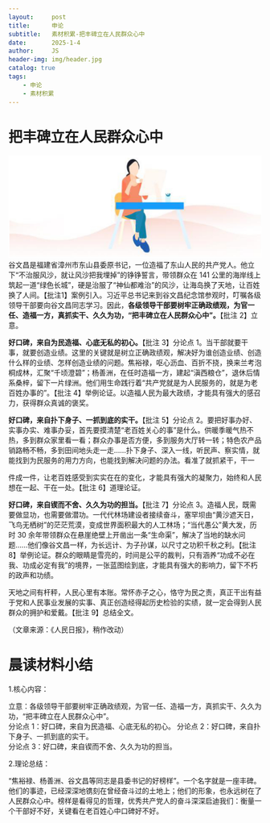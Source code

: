 ```yaml
---
layout:     post
title:      申论
subtitle:   素材积累-把丰碑立在人民群众心中
date:       2025-1-4
author:     JS
header-img: img/header.jpg
catalog: true
tags:
    - 申论
    - 素材积累
---
```


# 把丰碑立在人民群众心中  
![](https://raw.githubusercontent.com/about300/about300.github.io/master/img/sucai.jpg)
谷文昌是福建省漳州市东山县委原书记，一位造福了东山人民的共产党人。他立下“不治服风沙，就让风沙把我埋掉”的铮铮誓言，带领群众在 141 公里的海岸线上筑起一道“绿色长城”，硬是治服了“神仙都难治”的风沙，让海岛换了天地，让百姓换了人间。【批注1】案例引入。习近平总书记来到谷文昌纪念馆参观时，叮嘱各级领导干部要向谷文昌同志学习。因此，**各级领导干部要树牢正确政绩观，为官一任、造福一方，真抓实干、久久为功，“把丰碑立在人民群众心中”。**【批注 2】立意。  

**好口碑，来自为民造福、心底无私的初心。**【批注 3】分论点 1。当干部就要干事，就要创造业绩。这里的关键就是树立正确政绩观，解决好为谁创造业绩、创造什么样的业绩、怎样创造业绩的问题。焦裕禄，呕心沥血、百折不挠，换来兰考泡桐成林，汇聚“千顷澄碧”；杨善洲，在任时造福一方，建起“滇西粮仓”，退休后情系桑梓，留下一片绿洲。他们用生命践行着“共产党就是为人民服务的，就是为老百姓办事的”。【批注 4】举例论证。以造福人民为最大政绩，才能具有强大的感召力，获得群众真诚的褒奖。  

**好口碑，来自扑下身子、一抓到底的实干。**【批注 5】分论点 2。要把好事办好、实事办实、难事办妥，首先要摸清楚“老百姓关心的事”是什么。供暖季暖气热不热，多到群众家里看一看；群众办事是否方便，多到服务大厅转一转；特色农产品销路畅不畅，多到田间地头走一走……扑下身子、深入一线，听民声、察实情，就能找到为民服务的用力方向，也能找到解决问题的办法。看准了就抓紧干，干一  

件成一件，让老百姓感受到实实在在的变化，才能具有强大的凝聚力，始终和人民想在一起、干在一处。【批注 6】道理论证。  

**好口碑，来自锲而不舍、久久为功的担当。**【批注 7】分论点 3。造福人民，既需要做显功，也需要做潜功。一代代林场建设者接续奋斗，塞罕坝由“黄沙遮天日，飞鸟无栖树”的茫茫荒漠，变成世界面积最大的人工林场；“当代愚公”黄大发，历时 30 余年带领群众在悬崖绝壁上开凿出一条“生命渠”，解决了当地的缺水问题……他们像谷文昌一样，为长远计、为子孙谋，以尺寸之功积千秋之利。【批注 8】举例论证。群众的眼睛是雪亮的，时间是公平的裁判，只有涵养“功成不必在我、功成必定有我”的境界，一张蓝图绘到底，才能具有强大的影响力，留下不朽的政声和功绩。  

天地之间有杆秤，人民心里有本账。常怀赤子之心，恪守为民之责，真正干出有益于党和人民事业发展的实事、真正创造经得起历史检验的实绩，就一定会得到人民群众的拥护和爱戴。【批注 9】总结全文。  

（文章来源：《人民日报》，稍作改动）  

# 晨读材料小结  

1.核心内容：  

立意：各级领导干部要树牢正确政绩观，为官一任、造福一方，真抓实干、久久为功，“把丰碑立在人民群众心中”。  
分论点 1：好口碑，来自为民造福、心底无私的初心。
分论点 2：好口碑，来自扑下身子、一抓到底的实干。  
分论点 3：好口碑，来自锲而不舍、久久为功的担当。  

2.理论总结： 
 
“焦裕禄、杨善洲、谷文昌等同志是县委书记的好榜样”。一个名字就是一座丰碑。他们的事迹，已经深深地镌刻在曾经奋斗过的土地上；他们的形象，也永远树在了人民群众心中。榜样是看得见的哲理，优秀共产党人的奋斗深深启迪我们：衡量一个干部好不好，关键看在老百姓心中口碑好不好。  